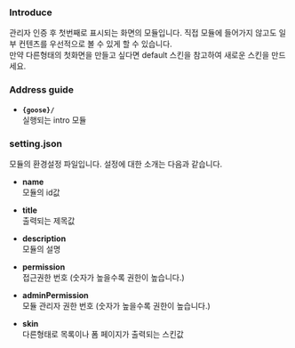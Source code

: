 ### Introduce
관리자 인증 후 첫번째로 표시되는 화면의 모듈입니다. 직접 모듈에 들어가지 않고도 일부 컨텐츠를 우선적으로 볼 수 있게 할 수 있습니다.  
만약 다른형태의 첫화면을 만들고 싶다면 default 스킨을 참고하여 새로운 스킨을 만드세요.


### Address guide
* __`{goose}/`__  
실행되는 intro 모듈


### setting.json
모듈의 환경설정 파일입니다. 설정에 대한 소개는 다음과 같습니다.

* __name__  
모듈의 id값

* __title__  
출력되는 제목값

* __description__  
모듈의 설명

* __permission__  
접근권한 번호 (숫자가 높을수록 권한이 높습니다.)

* __adminPermission__  
모듈 관리자 권한 번호 (숫자가 높을수록 권한이 높습니다.)

* __skin__  
다른형태로 목록이나 폼 페이지가 출력되는 스킨값